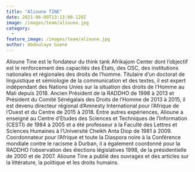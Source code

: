 ```yaml
---
title: "Alioune TINE"
date: 2021-06-09T13:13:00.120Z
image: /images/team/alioune.jpg
category:
  - 
feature_image: /images/team/alioune.jpg
author: Abdoulaye Guene
---
```

Alioune Tine est le fondateur du think tank Afrikajom Center dont l’objectif est le renforcement des capacités des États, des OSC, des institutions nationales et régionales des droits de l’homme.
Titulaire d’un doctorat de linguistique et sémiologie de la communication et des textes, il est expert indépendant des Nations Unies sur la situation des droits de l’Homme au Mali depuis 2018.
Ancien Président de la RADDHO de 1998 à 2013 et Président du Comité Sénégalais des Droits de l’Homme de 2013 à 2015, il est devenu directeur régional d’Amnesty International pour l’Afrique de l’Ouest et du Centre de 2015 à 2018.
Entre autres expériences, Alioune a enseigné au Centre d’Etudes des Sciences et Techniques de l’Information (CESTI) de 1984 à 2005 et a été professeur à la Faculté des Lettres et Sciences Humaines à l’Université Cheikh Anta Diop de 1981 à 2009. 
Coordonnateur pour l’Afrique et toute la Diaspora noire à la Conférence mondiale contre le racisme à Durban, il a également coordonné pour la RADDHO l’observation des élections législatives 1998, de la présidentielle de 2000 et de 2007.
Alioune Tine a publié des ouvrages et des articles sur la littérature, la politique et les droits humains.

